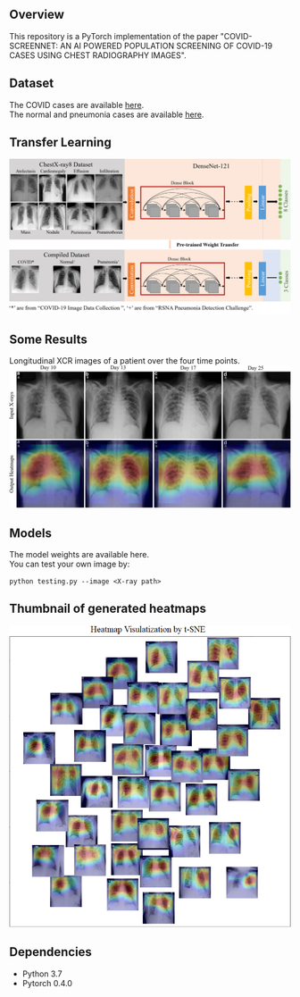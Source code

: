 Overview
----
This repository is a PyTorch implementation of the paper "COVID-SCREENNET: AN AI POWERED POPULATION SCREENING OF COVID-19 CASES USING CHEST RADIOGRAPHY IMAGES".

Dataset
-----
The COVID cases are available [here](https://github.com/ieee8023/covid-chestxray-dataset).  
The normal and pneumonia cases are available [here](https://www.kaggle.com/c/rsna-pneumonia-detection-challenge).


Transfer Learning
----
![](readme/transfer_learning.PNG)

Some Results
----
Longitudinal XCR images of a patient over the four time points.  
![](readme/one_patient.PNG)



Models
----
The model weights are available here.  
You can test your own image by:
```
python testing.py --image <X-ray path>
```

Thumbnail of generated heatmaps
-----
![](readme/heatmap.PNG)




Dependencies
-----
* Python 3.7
* Pytorch 0.4.0


